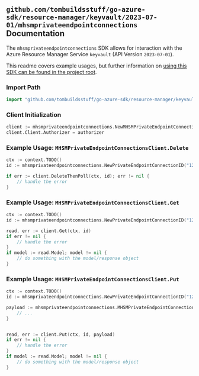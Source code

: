 
## `github.com/tombuildsstuff/go-azure-sdk/resource-manager/keyvault/2023-07-01/mhsmprivateendpointconnections` Documentation

The `mhsmprivateendpointconnections` SDK allows for interaction with the Azure Resource Manager Service `keyvault` (API Version `2023-07-01`).

This readme covers example usages, but further information on [using this SDK can be found in the project root](https://github.com/tombuildsstuff/go-azure-sdk/tree/main/docs).

### Import Path

```go
import "github.com/tombuildsstuff/go-azure-sdk/resource-manager/keyvault/2023-07-01/mhsmprivateendpointconnections"
```


### Client Initialization

```go
client := mhsmprivateendpointconnections.NewMHSMPrivateEndpointConnectionsClientWithBaseURI("https://management.azure.com")
client.Client.Authorizer = authorizer
```


### Example Usage: `MHSMPrivateEndpointConnectionsClient.Delete`

```go
ctx := context.TODO()
id := mhsmprivateendpointconnections.NewPrivateEndpointConnectionID("12345678-1234-9876-4563-123456789012", "example-resource-group", "managedHSMValue", "privateEndpointConnectionValue")

if err := client.DeleteThenPoll(ctx, id); err != nil {
	// handle the error
}
```


### Example Usage: `MHSMPrivateEndpointConnectionsClient.Get`

```go
ctx := context.TODO()
id := mhsmprivateendpointconnections.NewPrivateEndpointConnectionID("12345678-1234-9876-4563-123456789012", "example-resource-group", "managedHSMValue", "privateEndpointConnectionValue")

read, err := client.Get(ctx, id)
if err != nil {
	// handle the error
}
if model := read.Model; model != nil {
	// do something with the model/response object
}
```


### Example Usage: `MHSMPrivateEndpointConnectionsClient.Put`

```go
ctx := context.TODO()
id := mhsmprivateendpointconnections.NewPrivateEndpointConnectionID("12345678-1234-9876-4563-123456789012", "example-resource-group", "managedHSMValue", "privateEndpointConnectionValue")

payload := mhsmprivateendpointconnections.MHSMPrivateEndpointConnection{
	// ...
}


read, err := client.Put(ctx, id, payload)
if err != nil {
	// handle the error
}
if model := read.Model; model != nil {
	// do something with the model/response object
}
```
